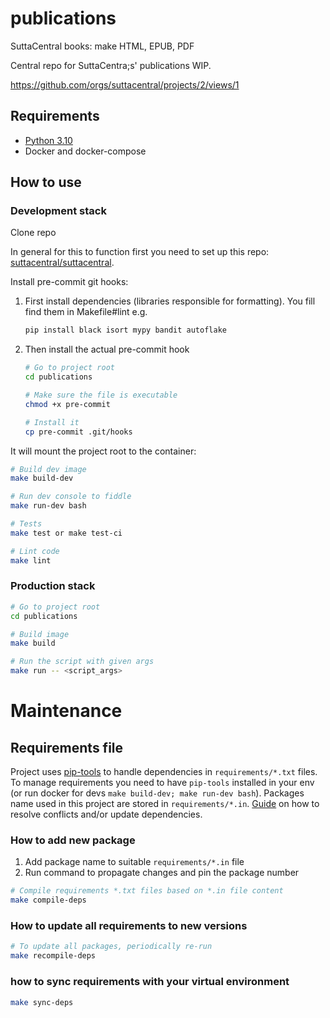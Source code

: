 # publications

SuttaCentral books: make HTML, EPUB, PDF

Central repo for SuttaCentra;s' publications WIP.

<https://github.com/orgs/suttacentral/projects/2/views/1>

## Requirements
* [Python 3.10](https://www.python.org/)
* Docker and docker-compose

## How to use
### Development stack

Clone repo

In general for this to function first you need to set up this repo: [suttacentral/suttacentral](https://github.com/suttacentral/suttacentral).

Install pre-commit git hooks:

1. First install dependencies (libraries responsible for formatting). You fill find them in Makefile#lint
e.g.
    ```bash
    pip install black isort mypy bandit autoflake
    ```
2. Then install the actual pre-commit hook
    ```bash
    # Go to project root
    cd publications

    # Make sure the file is executable
    chmod +x pre-commit

    # Install it
    cp pre-commit .git/hooks
    ```

It will mount the project root to the container:
```bash
# Build dev image
make build-dev

# Run dev console to fiddle
make run-dev bash

# Tests
make test or make test-ci

# Lint code
make lint
```

### Production stack
```bash
# Go to project root
cd publications

# Build image
make build

# Run the script with given args
make run -- <script_args>
```


# Maintenance
## Requirements file
Project uses [pip-tools](https://github.com/jazzband/pip-tools) to handle dependencies in `requirements/*.txt` files.
To manage requirements you need to have `pip-tools` installed in your env (or run docker for devs `make build-dev; make run-dev bash`).
Packages name used in this project are stored in `requirements/*.in`.
[Guide](https://code.kiwi.com/our-comprehensive-guide-to-python-dependencies-8a5a4366a563) on how to resolve conflicts and/or update dependencies.

### How to add new package
1. Add package name to suitable `requirements/*.in` file
2. Run command to propagate changes and pin the package number
```bash
# Compile requirements *.txt files based on *.in file content
make compile-deps
```

### How to update all requirements to new versions
```bash
# To update all packages, periodically re-run
make recompile-deps
```

### how to sync requirements with your virtual environment
```bash
make sync-deps
```

